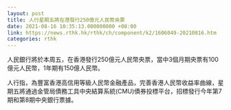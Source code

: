 ```yaml
---
layout: post
title: 人行星期五將在港發行250億元人民幣央票
date: 2021-08-16 10:35:13.000000000 +08:00
link: https://news.rthk.hk/rthk/ch/component/k2/1606049-20210816.htm
categories: rthk
---
```


人民銀行將於本周五，在香港發行250億元人民幣央票，當中3個月期央票有100億元人民幣，1年期有150億人民幣。

人行指，為豐富香港高信用等級人民幣金融產品，完善香港人民幣收益率曲線，星期五將通過金管局債務工具中央結算系統(CMU)債券投標平台，招標發行今年第7期和第8期中央銀行票據。
